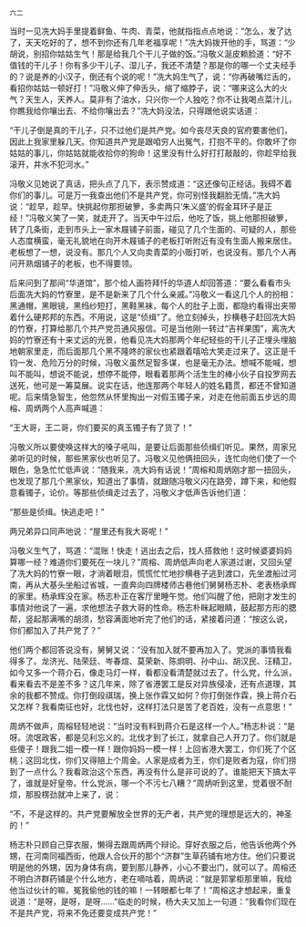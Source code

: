     六二 

   当时一见冼大妈手里提着鲜鱼、牛肉、青菜，他就指指点点地说：“怎么，发了达了，天天吃好的了，想不到你还有几年老福享呢！”冼大妈拨开他的手，骂道：“少胡说，别招你姑姑生气！那是给我几个干儿子做的饭。”冯敬义涎皮赖脸道：“好不值钱的干儿子！你有多少干儿子、湿儿子，我还不清楚？那是你的哪一个丈夫经手的？说是养的小汉子，倒还有个说的呢！”冼大妈生气了，说：“你再破嘴烂舌的，看招你姑姑一顿好打！”冯敬义伸了伸舌头，缩了缩脖子，说：“哪来这么大的火气？天生人，天养人。莫非有了油水，只兴你一个人独吃？你不让我喝点菜汁儿，你瞧我给你嚷出去、不给你嚷出去？”冼大妈没法，只得跟他说实话道：

   “干儿子倒是真的干儿子，只不过他们是共产党。如今丧尽天良的官府要害他们，因此上我家里躲几天。你知道共产党是跟咱穷人出冤气，打抱不平的。你敢坏了你姑姑的事儿，你姑姑就能收拾你的狗命！这里没有什么好打打敲敲的，你趁早给我滚开，井水不犯河水。”

   冯敬义见她说了真话，把头点了几下，表示赞成道：“这还像句正经话。我碍不着你们的事儿。可是万一我查出他们不是共产党，你可别怪我翻脸无情。”冼大妈说：“趁早，趁早。快挑起你那担破箩，多卖两只‘朱义盛’的假金耳环子是正经！”冯敬义笑了一笑，就走开了。当天中午过后，他吃了饭，挑上他那担破箩，转了几条街，走到市头上一家木屐铺子前面，碰见了几个生面的、可疑的人，那些人态度横蛮，毫无礼貌地在向开木屐铺子的老板打听附近有没有生面人搬来居住。老板想了一想，说没有。那几个人又向卖青菜的小贩打听，也说没有。那几个人再问开熟烟铺子的老板，也不得要领。

   后来问到了那间“华道馆”，那个给人画符拜忏的华道人却回答道：“要么看看市头后面冼大妈的竹寮里，是不是新来了几个什么亲戚。”冯敬义一看这几个人的扮相：黑通帽，黑眼镜，黑绉纱短打，黑鞋黑袜，每个人的肚子上面，都隐约看得出夹带着什么硬邦邦的东西。不用说，这是“侦缉”了。他立刻掉头，抄横巷子赶回冼大妈的竹寮，打算给那几个共产党员通风报信。可是当他刚一转过“吉祥果围”，离冼大妈的竹寮还有十来丈远的光景，他看见冼大妈那两个年纪轻些的干儿子正埋头埋脑地朝家里走，而后面那几个黑不隆咚的家伙也紧跟着嘻哈大笑走过来了。这正是千钧一发、危险万分的时候，冯敬义虽然足智多谋，也是毫无办法。想喊不能喊，想叫不能叫，想说不能说，想停不能停，眼看着那两个活生生的棒小伙子自投罗网去送死，他可是一筹莫展。说实在话，他连那两个年轻人的姓名籍贯，都还不曾知道呢。后来情急智生，他忽然从怀里掏出一对假玉镯子来，对走在他前面五步远的周榕、周炳两个人高声喊道：

   “王大哥，王二哥，你们要买的真玉镯子有了货了！”

   冯敬义所以要使唤这样大的嗓子吼叫，是要让后面那些侦缉们听见。果然，周家兄弟听见的时候，那些黑家伙也听见了。冯敬义见他俩扭回头，连忙向他们使了一个眼色，急急忙忙低声说：“随我来，冼大妈有话说！”周榕和周炳刚才那一扭回头，也发现了那几个黑家伙，知道出了事情，就跟随冯敬义闪在路旁，蹲下来，和他假意看镯子，论价。等那些侦缉走过去了，冯敬义才低声告诉他们道：

   “那些是侦缉。快逃走吧！”

   两兄弟异口同声地说：“屋里还有我大哥呢！”

   冯敬义生气了，骂道：“混账！快走！逃出去之后，找人搭救他！这时候婆婆妈妈算哪一经？难道你们要死在一块儿？”周榕、周炳低声向老人家道过谢，又回头望了冼大妈的竹寮一眼，才淌着眼泪，慌慌忙忙地抄横巷子逃到渡口，先坐渡船过河南，再从大基头坐船过省城，一直奔向四牌楼师古巷他们舅舅杨志朴、老表杨承辉的家里。杨承辉没在家。杨志朴正在客厅里睡午觉。他们叫醒了他，把刚才发生的事情对他说了一遍，求他想法子救大哥的性命。杨志朴眯起眼睛，鼓起那方形的腮帮，竖起那满嘴的胡须，愁容满面地听完了他们的话，紧接着问道：“按这么说，你们都加入了共产党了？”

   他们两个都回答说没有，舅舅又说：“没有加入就不要再加入了。党派的事情我看得多了。龙济光、陆荣廷、岑春煊、莫荣新、陈炯明、孙中山、胡汉民、汪精卫，如今又多一个蒋介石，像走马灯一样，看都没看清楚就过去了。什么党，什么派，看来看去不是差不多？这几年来，除了省港罢工是反对异族侵凌，还有点道理，其余的我都不赞成。你打倒段祺瑞，换上张作霖又如何？你打倒张作霖，换上蒋介石又怎样？我看南征也好，北伐也好，这样打法只是苦了老百姓，没有一点意思！”

   周炳不做声，周榕轻轻地说：“当时没有料到蒋介石是这样一个人。”杨志朴说：“是呀。流氓政客，都是见利忘义的。北伐才到了长江，就拿自己人开刀了。你们就是些傻子！跟我二姐一模一样！跟你妈妈一模一样！上回省港大罢工，你们死了个区桃；这回北伐，你们又得赔上个周金。人家是成者为王，你们是败者为寇，你们捞到了一点什么？我看政治这个东西，再没有什么是非可说的了。谁能把天下搞太平了，谁就是好皇帝。什么党派，哪一个不污七八糟？”周炳听到这里，觉着很不耐烦，那股楞劲就冲上来了，说：

   “不，不是这样的。共产党要解放全世界的无产者，共产党的理想是远大的，神圣的！”

   杨志朴只顾自己穿衣服，懒得去跟周炳两个辩论。穿好衣服之后，他告诉他两个外甥，在河南同福西街，他跟人合伙开的那个“济群”生草药铺有地方住。他们只要说明是他的外甥，因为身体有病，要到那儿静养，小心不要出门，就可以了。周榕还不明白济群药铺是个什么地方，老在嘀咕着，周炳说：“就是郭掌柜那里嘛，我给他当过伙计的嘛，冤我偷他的钱的嘛！一转眼都七年了！”周榕这才想起来，重复说道：“是呀，是呀，是呀……”临走的时候，杨大夫又加上一句道：“我看你们现在不是共产党，将来不免还要变成共产党！”

